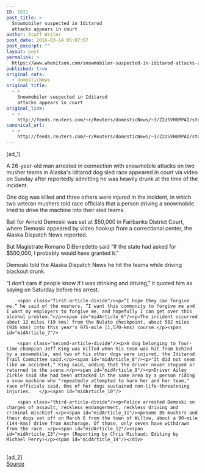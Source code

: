 ```yaml
---
ID: 1821
post_title: >
  Snowmobiler suspected in Iditarod
  attacks appears in court
author: Staff Writer
post_date: 2016-03-14 05:07:07
post_excerpt: ""
layout: post
permalink: >
  https://www.whenitson.com/snowmobiler-suspected-in-iditarod-attacks-appears-in-court/
published: true
original_cats:
  - domesticNews
original_title:
  - >
    Snowmobiler suspected in Iditarod
    attacks appears in court
original_link:
  - >
    http://feeds.reuters.com/~r/Reuters/domesticNews/~3/Z2zSVH0MPAI/story01.htm
canonical_url:
  - >
    http://feeds.reuters.com/~r/Reuters/domesticNews/~3/Z2zSVH0MPAI/story01.htm
---
```

 [ad_1]
<br><div id="articleText">
<span id="midArticle_start"/>

<span class="focusParagraph" readability="4"><p><span class="articleLocatio&lt;/span&gt;n">A 26-year-old man arrested in connection with snowmobile attacks on two musher teams in Alaska's Iditarod dog sled race appeared in court via video on Sunday after reportedly admitting he was heavily drunk at the time of the incident.</span></p></span><span id="midArticle_0"/><p>One dog was killed and three others were injured in the incident, in which two veteran mushers told race officials that a person driving a snowmobile tried to drive the machine into their sled teams.</p><span id="midArticle_1"/><p>Bail for Arnold Demoski was set at $50,000 in Fairbanks District Court, where Demoski appeared by video hookup from a correctional center, the Alaska Dispatch News reported.</p><span id="midArticle_2"/><p>But Magistrate Romano DiBenedetto said “If the state had asked for $500,000, I probably would have granted it."</p><span id="midArticle_3"/><p>Demoski told the Alaska Dispatch News he hit the teams while driving blackout drunk.</p><span id="midArticle_4"/><p>"I don’t care if people know if I was drinking and driving,” it quoted him as saying on Saturday before his arrest.</p><span id="midArticle_5"/>
        
        <span class="first-article-divide"/><p>“I hope they can forgive me,” he said of the mushers. “I want this community to forgive me and I want my employers to forgive me, and hopefully I can get over this alcohol problem.”</p><span id="midArticle_6"/><p>The incident occurred about 12 miles (19 kms) from the Nulato checkpoint, about 582 miles (936 kms) into this year's 975-mile (1,570-kms) course.</p><span id="midArticle_7"/>
        
        <span class="second-article-divide"/><p>A dog belonging to four-time champion Jeff King was killed when his team was hit from behind by a snowmobile, and two of his other dogs were injured, the Iditarod Trail Committee said.</p><span id="midArticle_8"/><p>"It did not seem like an accident," King said, adding that the driver never stopped or returned to the scene.</p><span id="midArticle_9"/><p>Driver Ailey Zirkle said she had been attacked in the same area by a person riding a snow machine who "repeatedly attempted to harm her and her team," race officials said. One of her dogs sustained non-life-threatening injuries.   </p><span id="midArticle_10"/>
        
        <span class="third-article-divide"/><p>Police arrested Demoski on charges of assault, reckless endangerment, reckless driving and criminal mischief.</p><span id="midArticle_11"/><p>Some 85 mushers and their dogs set off on March 6 from the town of Willow, about a 90-mile (144-kms) drive from Anchorage. Of those, only seven have withdrawn from the race. </p><span id="midArticle_12"/><span id="midArticle_13"/><p> (Reporting by Chris Michaud; Editing by Michael Perry)</p><span id="midArticle_14"/></div>
<br>[ad_2]
<br><a href="http://feeds.reuters.com/~r/Reuters/domesticNews/~3/Z2zSVH0MPAI/story01.htm">Source </a>